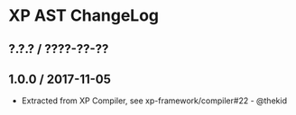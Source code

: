 XP AST ChangeLog
================

## ?.?.? / ????-??-??

## 1.0.0 / 2017-11-05

* Extracted from XP Compiler, see xp-framework/compiler#22 - @thekid
